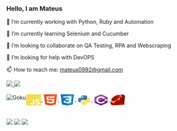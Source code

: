 ### Hello, I am Mateus

🔭 I’m currently working with Python, Ruby and Automation

🌱 I’m currently learning Selenium and Cucumber

👯 I’m looking to collaborate on QA Testing, RPA and Webscraping

🤔 I’m looking for help with DevOPS

📫 How to reach me: mateus0992@gmail.com

 <div>
  <a href="https://github.com/mateusoliveiragoncalves">
  <img height="170em" src="https://github-readme-stats.vercel.app/api?username=mateusoliveiragoncalves&show_icons=true&theme=vue-dark&include_all_commits=true&count_private=true"/>
  <img height="170em" src="https://github-readme-stats.vercel.app/api/top-langs/?username=mateusoliveiragoncalves&layout=compact&langs_count=7&theme=vue-dark"/>
</div>
  
  <div style="display: inline_block"><br>
  <img align="center" alt="Rafa-Js" height="30" width="40" src="https://raw.githubusercontent.com/devicons/devicon/master/icons/javascript/javascript-plain.svg">
  <img align="center" alt="Rafa-HTML" height="30" width="40" src="https://raw.githubusercontent.com/devicons/devicon/master/icons/html5/html5-original.svg">
  <img align="center" alt="Rafa-CSS" height="30" width="40" src="https://raw.githubusercontent.com/devicons/devicon/master/icons/css3/css3-original.svg">
  <img align="center" alt="Rafa-Python" height="30" width="40" src="https://raw.githubusercontent.com/devicons/devicon/master/icons/python/python-original.svg">
  <img align="center" alt="Rafa-Csharp" height="30" width="40" src="https://raw.githubusercontent.com/devicons/devicon/master/icons/csharp/csharp-original.svg">
   <img align="center" alt="Rafa-Csharp" height="30" width="40" src="https://raw.githubusercontent.com/devicons/devicon/master/icons/ruby/ruby-original.svg">
  <img align="left" alt="Goku" src="https://images-wixmp-ed30a86b8c4ca887773594c2.wixmp.com/f/e7b94d7e-529f-4dda-9956-80c25daf6314/d12cb71-da739c8a-56cc-463c-a297-dcc2f9a2e0b8.png?token=eyJ0eXAiOiJKV1QiLCJhbGciOiJIUzI1NiJ9.eyJpc3MiOiJ1cm46YXBwOjdlMGQxODg5ODIyNjQzNzNhNWYwZDQxNWVhMGQyNmUwIiwic3ViIjoidXJuOmFwcDo3ZTBkMTg4OTgyMjY0MzczYTVmMGQ0MTVlYTBkMjZlMCIsImF1ZCI6WyJ1cm46c2VydmljZTpmaWxlLmRvd25sb2FkIl0sIm9iaiI6W1t7InBhdGgiOiIvZi9lN2I5NGQ3ZS01MjlmLTRkZGEtOTk1Ni04MGMyNWRhZjYzMTQvZDEyY2I3MS1kYTczOWM4YS01NmNjLTQ2M2MtYTI5Ny1kY2MyZjlhMmUwYjgucG5nIn1dXX0.WHTARhQy3A3XZ2K2BkL6KRtw-RAGLDcneGse2m1TKZw">
</div>
  <br/>
  <br/>
  <div> 
  <a href="https://www.instagram.com/mateus.ol.g/" target="_blank"><img src="https://img.shields.io/badge/-Instagram-%23E4405F?style=for-the-badge&logo=instagram&logoColor=white" target="_blank"></a>
  <a href = "mailto:mateus0992@gmail.com"><img src="https://img.shields.io/badge/-Gmail-%23333?style=for-the-badge&logo=gmail&logoColor=white" target="_blank"></a>
  <a href="https://www.linkedin.com/in/mateusoliveiragoncalves/" target="_blank"><img src="https://img.shields.io/badge/-LinkedIn-%230077B5?style=for-the-badge&logo=linkedin&logoColor=white" target="_blank"></a>
